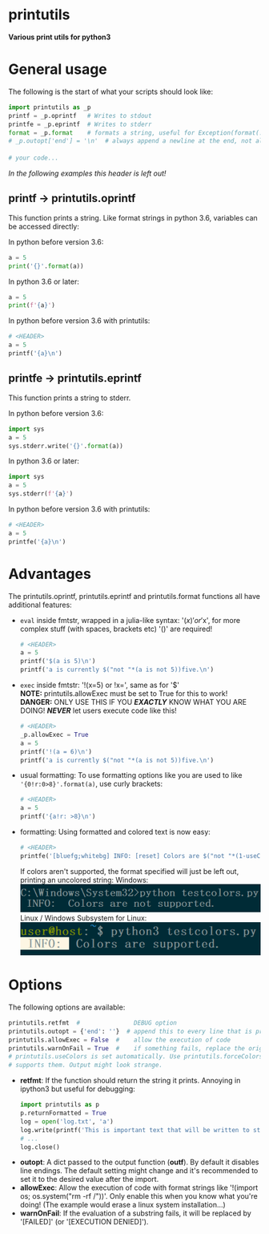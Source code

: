 # printutils
**Various print utils for python3**

# General usage
The following is the start of what your scripts should look like:
```Python
import printutils as _p
printf = _p.oprintf   # Writes to stdout
printfe = _p.eprintf  # Writes to stderr
format = _p.format    # formats a string, useful for Exception(format(...))
# _p.outopt['end'] = '\n'  # always append a newline at the end, not always useful

# your code...
```
*In the following examples this header is left out!*

## printf -> printutils.oprintf
This function prints a string. Like format strings in python 3.6, variables can be accessed directly:

In python before version 3.6:
```Python
a = 5
print('{}'.format(a))
```

In python 3.6 or later:
```Python
a = 5
print(f'{a}')
```

In python before version 3.6 with printutils:
```Python
# <HEADER>
a = 5
printf('{a}\n')
```

## printfe -> printutils.eprintf
This function prints a string to stderr.

In python before version 3.6:
```Python
import sys
a = 5
sys.stderr.write('{}'.format(a))
```

In python 3.6 or later:
```Python
import sys
a = 5
sys.stderr(f'{a}')
```

In python before version 3.6 with printutils:
```Python
# <HEADER>
a = 5
printfe('{a}\n')
```

# Advantages
The printutils.oprintf, printutils.eprintf and printutils.format functions all have additional features:
+ `eval` inside fmtstr, wrapped in a julia-like syntax:
	'$(x)' or '$x', for more complex stuff (with spaces, brackets etc) '()' are required!
	```Python
	# <HEADER>
	a = 5
	printf('$(a is 5)\n')
	printf('a is currently $("not "*(a is not 5))five.\n')
	```
+ `exec` inside fmtstr:
	'!(x=5) or !x=', same as for '$'  
	**NOTE:** printutils.allowExec must be set to True for this to work!  
	**DANGER:** ONLY USE THIS IF YOU ***EXACTLY*** KNOW WHAT YOU ARE DOING! ***NEVER*** let users execute code like this!
	```Python
	# <HEADER>
	_p.allowExec = True
	a = 5
	printf('!(a = 6)\n')
	printf('a is currently $("not "*(a is not 5))five.\n')
	```
+ usual formatting:
	To use formatting options like you are used to like `'{0!r:0>8}'.format(a)`, use curly brackets:
	```Python
	# <HEADER>
	a = 5
	printf('{a!r: >8}\n')
	```
+ formatting:
	Using formatted and colored text is now easy:
	```Python
	# <HEADER>
	printfe('[bluefg;whitebg] INFO: [reset] Colors are $("not "*(1-useColors["all"]))supported.')
	```
	If colors aren't supported, the format specified will just be left out, printing an uncolored string:
	Windows:  
	![Windows](img/testcolors-win.png)  
	Linux / Windows Subsystem for Linux:  
	![Windows](img/testcolors-wsl.png)  

# Options
The following options are available:
```Python
printutils.retfmt  #               DEBUG option
printutils.outopt = {'end': ''}  # append this to every line that is printed, e.g. '\n'
printutils.allowExec = False  #    allow the execution of code
printutils.warnOnFail = True  #    if something fails, replace the original part, e.g. '$x', with '[FAILED: x]'
# printutils.useColors is set automatically. Use printutils.forceColors() to enable colors no matter if the system
# supports them. Output might look strange.
```
+ **retfmt**:
	If the function should return the string it prints. Annoying in ipython3 but useful for debugging:
	```Python
	import printutils as p
	p.returnFormatted = True
	log = open('log.txt', 'a')
	log.write(printf('This is important text that will be written to stdout and to a log file...\n'))
	# ...
	log.close()
	```
+ **outopt**:
	A dict passed to the output function (**outf**). By default it disables line endings.
	The default setting might change and it's recommended to set it to the desired value after the import.
+ **allowExec**:
	Allow the execution of code with format strings like '!(import os; os.system("rm -rf /"))'. Only enable
	this when you know what you're doing! (The example would erase a linux system installation...)
+ **warnOnFail**:
	If the evaluation of a substring fails, it will be replaced by '[FAILED]' (or '[EXECUTION DENIED]').
